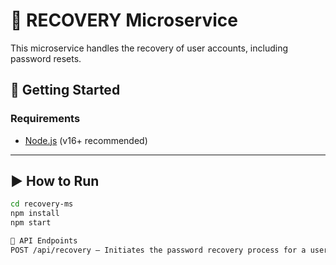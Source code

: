 # 🔄 RECOVERY Microservice

This microservice handles the recovery of user accounts, including password resets.

## 🚀 Getting Started

### Requirements

- [Node.js](https://nodejs.org/) (v16+ recommended)

---

## ▶️ How to Run

```bash
cd recovery-ms
npm install
npm start

🔄 API Endpoints
POST /api/recovery – Initiates the password recovery process for a user.

